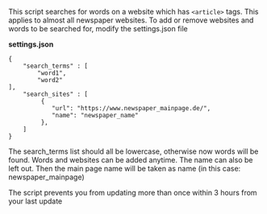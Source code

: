 This script searches for words on a website which has  `<article>` tags. This applies to almost all newspaper websites. To add or remove websites and words to be searched for, modify the settings.json file

**settings.json**

    {
    	"search_terms" : [
    		"word1",
    		"word2"
	],
    	"search_sites" : [  
	    	 {  
		    	"url": "https://www.newspaper_mainpage.de/",  
	    		"name": "newspaper_name"
	    	 },  
    	]
    }

The search_terms list should all be lowercase, otherwise now words will be found.
Words and websites can be added anytime.
The name can also be left out. Then the main page name will be taken as name (in this case: newspaper_mainpage)

The script prevents you from updating more than once within 3 hours from your last update
